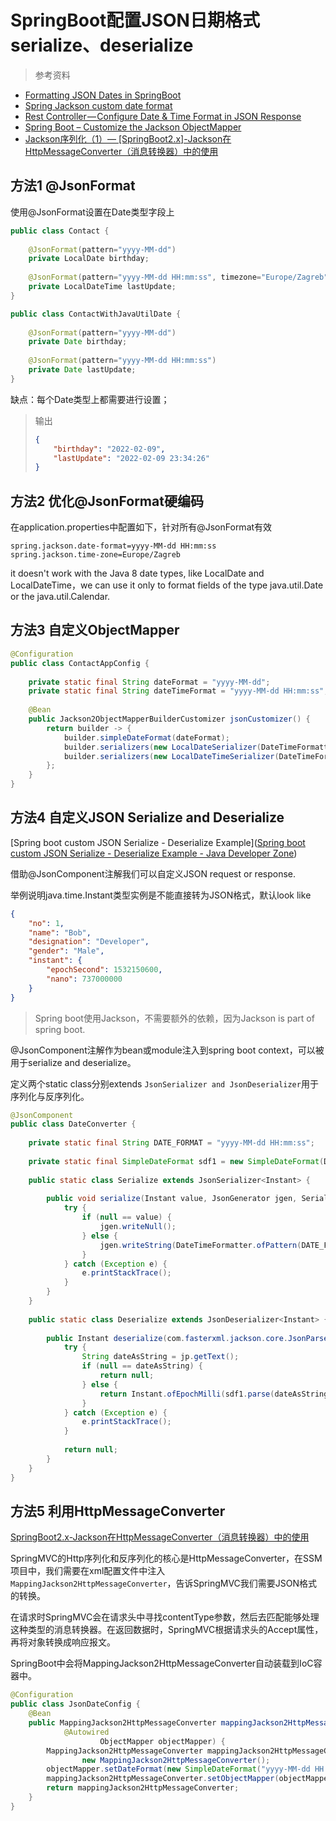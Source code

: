 # SpringBoot配置JSON日期格式serialize、deserialize
> 参考资料
* [Formatting JSON Dates in SpringBoot](https://www.baeldung.com/spring-boot-formatting-json-dates)
* [Spring Jackson custom date format](https://javadeveloperzone.com/spring/spring-jackson-custom-date-format/)
* [Rest Controller — Configure Date & Time Format in JSON Response](https://medium.com/@andylke/rest-controller-configure-date-time-format-in-json-response-201e97aa74b0)
* [Spring Boot – Customize the Jackson ObjectMapper](https://www.geeksforgeeks.org/spring-boot-customize-the-jackson-objectmapper/)
* [Jackson序列化（1）— [SpringBoot2.x]-Jackson在HttpMessageConverter（消息转换器）中的使用](https://www.jianshu.com/p/560e9b114c29)

## 方法1 @JsonFormat

使用@JsonFormat设置在Date类型字段上

```java
public class Contact {
    
    @JsonFormat(pattern="yyyy-MM-dd")
    private LocalDate birthday;
    
    @JsonFormat(pattern="yyyy-MM-dd HH:mm:ss", timezone="Europe/Zagreb")
    private LocalDateTime lastUpdate;
}
```

```java
public class ContactWithJavaUtilDate {
    
    @JsonFormat(pattern="yyyy-MM-dd")
    private Date birthday;
    
    @JsonFormat(pattern="yyyy-MM-dd HH:mm:ss")
    private Date lastUpdate;
}
```

缺点：每个Date类型上都需要进行设置；

> 输出
>
> ```json
> {
>     "birthday": "2022-02-09",
>     "lastUpdate": "2022-02-09 23:34:26"
> }
> ```

## 方法2 优化@JsonFormat硬编码

在application.properties中配置如下，针对所有@JsonFormat有效

```properties
spring.jackson.date-format=yyyy-MM-dd HH:mm:ss
spring.jackson.time-zone=Europe/Zagreb
```

it doesn't work with the Java 8 date types, like LocalDate and LocalDateTime，we can use it only to format fields of the type java.util.Date or the java.util.Calendar.

## 方法3 自定义ObjectMapper

```java
@Configuration
public class ContactAppConfig {
    
    private static final String dateFormat = "yyyy-MM-dd";
    private static final String dateTimeFormat = "yyyy-MM-dd HH:mm:ss";
    
    @Bean
    public Jackson2ObjectMapperBuilderCustomizer jsonCustomizer() {
        return builder -> {
        	builder.simpleDateFormat(dateFormat);
          	builder.serializers(new LocalDateSerializer(DateTimeFormatter.ofPattern(dateFormat)));
            builder.serializers(new LocalDateTimeSerializer(DateTimeFormatter.ofPattern(dateTimeFormat)));
        };
    }
}
```

## 方法4 自定义JSON Serialize and Deserialize

[Spring boot custom JSON Serialize - Deserialize Example]([Spring boot custom JSON Serialize - Deserialize Example - Java Developer Zone](https://javadeveloperzone.com/spring-boot/spring-boot-custom-json-serialize-deserialize-example/))

借助@JsonComponent注解我们可以自定义JSON request or response.

举例说明java.time.Instant类型实例是不能直接转为JSON格式，默认look like

```json
{
    "no": 1,
    "name": "Bob",
    "designation": "Developer",
    "gender": "Male",
    "instant": {
        "epochSecond": 1532150600,
        "nano": 737000000
    }
}
```

> Spring boot使用Jackson，不需要额外的依赖，因为Jackson is part of spring boot.

@JsonComponent注解作为bean或module注入到spring boot context，可以被用于serialize and deserialize。

定义两个static class分别extends `JsonSerializer and JsonDeserializer`用于序列化与反序列化。

```java
@JsonComponent
public class DateConverter {
    
    private static final String DATE_FORMAT = "yyyy-MM-dd HH:mm:ss";
    
    private static final SimpleDateFormat sdf1 = new SimpleDateFormat(DATE_FORMAT);
    
    public static class Serialize extends JsonSerializer<Instant> {
        
        public void serialize(Instant value, JsonGenerator jgen, SerializerProvider provider) {
            try {
                if (null == value) {
                    jgen.writeNull();
                } else {
                    jgen.writeString(DateTimeFormatter.ofPattern(DATE_FORMAT).withZone(ZoneId.systemDefault)).format(value));
                } 
            } catch (Exception e) {
                e.printStackTrace();
            }
        }
    }
    
    public static class Deserialize extends JsonDeserializer<Instant> {
        
        public Instant deserialize(com.fasterxml.jackson.core.JsonParser jp, DeserializationContext ctxt) throws IOException {
            try {
                String dateAsString = jp.getText();
                if (null == dateAsString) {
                    return null;
                } else {
                    return Instant.ofEpochMilli(sdf1.parse(dateAsString).getTime());
                }
            } catch (Exception e) {
                e.printStackTrace();
            }
            
            return null;
        }
    }
}
```

## 方法5 利用HttpMessageConverter

[ SpringBoot2.x-Jackson在HttpMessageConverter（消息转换器）中的使用](https://www.jianshu.com/p/560e9b114c29)

SpringMVC的Http序列化和反序列化的核心是HttpMessageConverter，在SSM项目中，我们需要在xml配置文件中注入`MappingJackson2HttpMessageConverter`，告诉SpringMVC我们需要JSON格式的转换。

在请求时SpringMVC会在请求头中寻找contentType参数，然后去匹配能够处理这种类型的消息转换器。在返回数据时，SpringMVC根据请求头的Accept属性，再将对象转换成响应报文。

SpringBoot中会将MappingJackson2HttpMessageConverter自动装载到IoC容器中。

```java
@Configuration
public class JsonDateConfig {
    @Bean
    public MappingJackson2HttpMessageConverter mappingJackson2HttpMessageConverter(
            @Autowired
                    ObjectMapper objectMapper) {
        MappingJackson2HttpMessageConverter mappingJackson2HttpMessageConverter =
                new MappingJackson2HttpMessageConverter();
        objectMapper.setDateFormat(new SimpleDateFormat("yyyy-MM-dd HH:mm:ss"));
        mappingJackson2HttpMessageConverter.setObjectMapper(objectMapper);
        return mappingJackson2HttpMessageConverter;
    }
}
```

